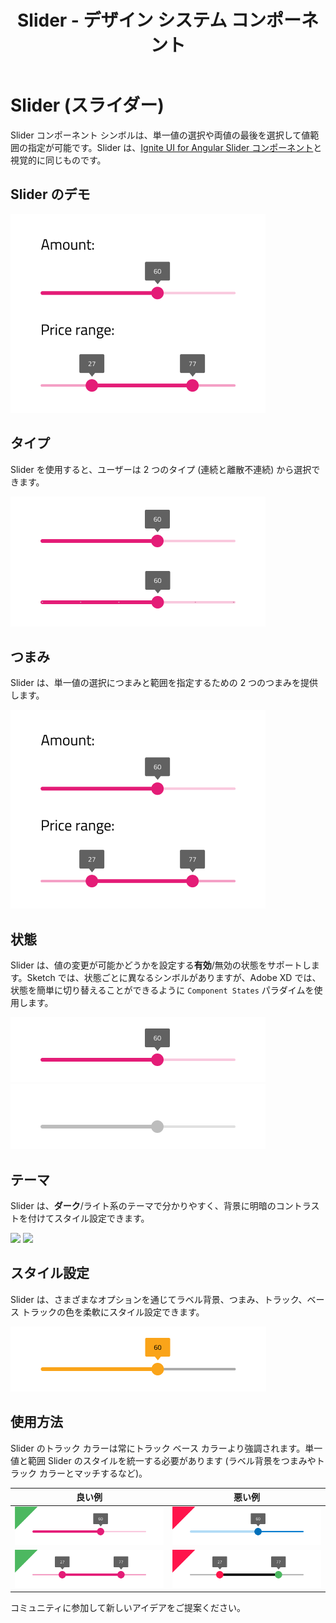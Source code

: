 ﻿---
title: Slider - デザイン システム コンポーネント
_description: Slider コンポーネント シンボルは、ユーザーの単一の値や範囲の選択をサポートします。
_keywords: デザイン システム, デザイン システム UX, UI キット, Sketch, Ignite UI for Angular, Sketch to Angular, Angular, Angular デザイン システム, Sketch からコードをエクスポート, Angular 用のデザイン キット, Sketch HTML, Sketch to HTML, Sketch UI キット
_language: ja
---

# Slider (スライダー)

Slider コンポーネント シンボルは、単一値の選択や両値の最後を選択して値範囲の指定が可能です。Slider は、[Ignite UI for Angular Slider コンポーネント](https://jp.infragistics.com/products/ignite-ui-angular/angular/components/slider/slider.html)と視覚的に同じものです。

## Slider のデモ

<img class="responsive-img" src="../images/slider_demo.png" srcset="../images/slider_demo@2x.png 2x" />

## タイプ

Slider を使用すると、ユーザーは 2 つのタイプ (連続と離散不連続) から選択できます。

<img class="responsive-img" src="../images/slider_onethumb.png" srcset="../images/slider_onethumb@2x.png 2x" />

## つまみ

Slider は、単一値の選択につまみと範囲を指定するための 2 つのつまみを提供します。

<img class="responsive-img" src="../images/slider_demo.png" srcset="../images/slider_demo@2x.png 2x" />

## 状態

Slider は、値の変更が可能かどうかを設定する**有効**/無効の状態をサポートします。Sketch では、状態ごとに異なるシンボルがありますが、Adobe XD では、状態を簡単に切り替えることができるように `Component States` パラダイムを使用します。

<img class="responsive-img" src="../images/slider_enabled.png" srcset="../images/slider_enabled@2x.png 2x" />
<img class="responsive-img" src="../images/slider_disabled.png" srcset="../images/slider_disabled@2x.png 2x" />

## テーマ

Slider は、**ダーク**/ライト系のテーマで分かりやすく、背景に明暗のコントラストを付けてスタイル設定できます。

<img class="responsive-img" src="../images/slider_dark.png" srcset="../images/slider_dark@2x.png 2x" />
<img class="responsive-img" src="../images/slider_light.png" srcset="../images/slider_light@2x.png 2x" />

## スタイル設定

Slider は、さまざまなオプションを通じてラベル背景、つまみ、トラック、ベース トラックの色を柔軟にスタイル設定できます。

<img class="responsive-img" src="../images/slider_styling.png" srcset="../images/slider_styling@2x.png 2x" />

## 使用方法

Slider のトラック カラーは常にトラック ベース カラーより強調されます。単一値と範囲 Slider のスタイルを統一する必要があります (ラベル背景をつまみやトラック カラーとマッチするなど)。

| 良い例                            | 悪い例                           |
| ----------------------------- | ------------------------------- |
| <img class="responsive-img" src="../images/slider_do1.png" srcset="../images/slider_do1@2x.png 2x" /> | <img class="responsive-img" src="../images/slider_dont1.png" srcset="../images/slider_dont1@2x.png 2x" /> |
| <img class="responsive-img" src="../images/slider_do2.png" srcset="../images/slider_do2@2x.png 2x" /> | <img class="responsive-img" src="../images/slider_dont2.png" srcset="../images/slider_dont2@2x.png 2x" /> |

コミュニティに参加して新しいアイデアをご提案ください。

